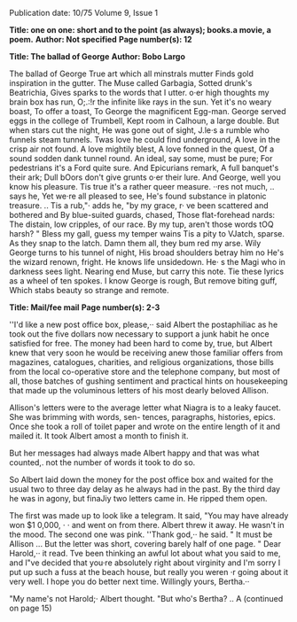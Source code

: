 Publication date: 10/75
Volume 9, Issue 1

**Title: one on one: short and to the point (as always); books.a movie, a poem.**
**Author: Not specified**
**Page number(s): 12**




**Title: The ballad of George**
**Author: Bobo Largo**

The ballad of George 
True art which all minstrals mutter 
Finds gold inspiration in the gutter. 
The Muse called Garbagia, 
Sotted drunk's Beatrichia, 
Gives sparks to the words that I utter. 
o·er high thoughts my brain box has 
run, 
O;.:!r the infinite like rays in the sun. 
Yet it's no weary boast, 
To offer a toast, 
To George the magnificent Egg-man. 
George served eggs in the college of 
Trumbell, 
Kept room in Calhoun, a large double. 
But when stars cut the night, 
He was gone out of sight, 
J.le·s a rumble who funnels steam 
tunnels. 
Twas love he could find underground, 
A love in the crisp air not found. 
A love mightily blest, 
A love fonned in the quest, 
Of a sound sodden dank tunnel round. 
An ideal, say some, must be pure; 
For pedestrians it's a Ford quite sure. 
And Epicurians remark, 
A full banquet's their ark; 
Dull bOors don't give grunts o·er their 
lure. 
And George, well you know his pleasure. 
Tis true it's a rather queer measure. 
··res not much, .. says he, 
Yet we·re all pleased to see, 
He's found substance in platonic treasure. 
.. Tis a rub,"· adds he, "by my grace, 
r· ve been scattered and bothered and 
By blue-suited guards, 
chased, 
Those flat-forehead nards: 
The distain, low cripples, of our race. 
By my tup, aren't those words tOQ harsh? 
" Bless my gall, guess my temper wains 
Tis a pity to VJatch, 
sparse. 
As they snap to the latch. 
Damn them all, they bum red my arse. 
Wily George turns to his tunnel of 
night, 
His broad shoulders betray him no 
He's the wizard renown, 
fright. 
He knows life unsidedown. 
He· s the Magi who in darkness sees 
light. 
Nearing end Muse, but carry this note. 
Tie these lyrics as a wheel of ten 
spokes. 
I know George is rough, 
But remove biting guff, 
Which stabs beauty so strange and 
remote. 



**Title: Mail/fee mail**
**Page number(s): 2-3**

''I'd like a new post office box, 
please,·· said Albert the postaphiliac as 
he took out the five dollars now 
necessary to support a junk habit he 
once satisfied for free. The money had 
been hard to come by, true, but Albert 
knew that very soon he would be 
receiving anew those familiar offers 
from magazines, catalogues, charities, 
and religious organizations, those bills 
from the local co-operative store and the 
telephone company, but most of all, 
those batches of gushing sentiment and 
practical hints on housekeeping that 
made up the voluminous letters of his 
most dearly beloved Allison. 

Allison's letters were to the average 
letter what Niagra is to a leaky faucet. 
She was brimming with words, sen-
tences, paragraphs, histories, epics. 
Once she took a roll of toilet paper and 
wrote on the entire length of it and 
mailed it. It took Albert amost a month 
to finish it. 

But her messages had always made 
Albert happy and that was what 
counted,. not the number of words it 
took to do so. 

So Albert laid down the money for 
the post office box and waited for the 
usual two to three day delay as he 
always had in the past. By the third day 
he was in agony, but finaJiy two letters 
came in. He ripped them open. 

The first was made up to look like a 
telegram. It said, "You may have 
already won $1 0,000, · · and went on 
from there. Albert threw it away. He 
wasn't in the mood. The second one 
was pink. ''Thank god,·· he said. " It 
must be Allison ... But the letter was 
short, covering barely half of one page. 
" Dear Harold,·· it read. Tve been 
thinking an awful lot about what you 
said to me, and l"ve decided that you·re 
absolutely right about virginity and I'm 
sorry I put up such a fuss at the beach 
house, but really you weren ·r going 
about it very well. I hope you do better 
next time. Willingly yours, Bertha.·· 

"My name's not Harold;· Albert 
thought. "But who's Bertha? .. A 
(continued on page 15)
